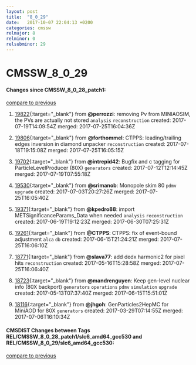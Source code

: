```yaml
---
layout: post
title:  "8_0_29"
date:   2017-10-07 22:04:13 +0200
categories: cmssw
relmajor: 8
relminor: 0
relsubminor: 29
---
```


# CMSSW_8_0_29
#### Changes since CMSSW_8_0_28_patch1:
[compare to previous](https://github.com/cms-sw/cmssw/compare/CMSSW_8_0_28_patch1...CMSSW_8_0_29)



1. [19822](http://github.com/cms-sw/cmssw/pull/19822){:target="_blank"}  from **@perrozzi**: removing Pv from MINIAOSIM, the PVs are actually not stored `analysis`  `reconstruction`  created: 2017-07-19T14:09:54Z merged: 2017-07-25T16:04:36Z

1. [19806](http://github.com/cms-sw/cmssw/pull/19806){:target="_blank"}  from **@forthommel**: CTPPS: leading/trailing edges inversion in diamond unpacker `reconstruction`  created: 2017-07-18T19:15:08Z merged: 2017-07-25T16:05:15Z

1. [19702](http://github.com/cms-sw/cmssw/pull/19702){:target="_blank"}  from **@intrepid42**: Bugfix and c tagging for ParticleLevelProducer (80X) `generators`  created: 2017-07-12T12:14:45Z merged: 2017-07-19T07:55:18Z

1. [19530](http://github.com/cms-sw/cmssw/pull/19530){:target="_blank"}  from **@srimanob**: Monopole skim 80 `pdmv`  `upgrade`  created: 2017-07-03T20:27:26Z merged: 2017-07-25T16:05:40Z

1. [19371](http://github.com/cms-sw/cmssw/pull/19371){:target="_blank"}  from **@kpedro88**: import METSignificanceParams_Data when needed `analysis`  `reconstruction`  created: 2017-06-19T19:12:23Z merged: 2017-06-30T07:25:31Z

1. [19261](http://github.com/cms-sw/cmssw/pull/19261){:target="_blank"}  from **@CTPPS**: CTPPS: fix of event-bound adjustment `alca`  `db`  created: 2017-06-15T21:24:21Z merged: 2017-07-25T16:06:10Z

1. [18771](http://github.com/cms-sw/cmssw/pull/18771){:target="_blank"}  from **@slava77**: add dedx harmonic2 for pixel hits `reconstruction`  created: 2017-05-16T15:28:58Z merged: 2017-07-25T16:06:40Z

1. [18723](http://github.com/cms-sw/cmssw/pull/18723){:target="_blank"}  from **@mandrenguyen**: Keep gen-level nuclear info (80X backport) `generators`  `operations`  `pdmv`  `simulation`  `upgrade`  created: 2017-05-13T07:37:40Z merged: 2017-06-15T15:51:01Z

1. [18116](http://github.com/cms-sw/cmssw/pull/18116){:target="_blank"}  from **@jhgoh**: GenParticles2HepMC for MiniAOD for 80X `generators`  created: 2017-03-29T07:14:55Z merged: 2017-07-06T16:10:34Z

#### CMSDIST Changes between Tags REL/CMSSW_8_0_28_patch1/slc6_amd64_gcc530 and REL/CMSSW_8_0_29/slc6_amd64_gcc530:
[compare to previous](https://github.com/cms-sw/cmsdist/compare/REL/CMSSW_8_0_28_patch1/slc6_amd64_gcc530...REL/CMSSW_8_0_29/slc6_amd64_gcc530)


